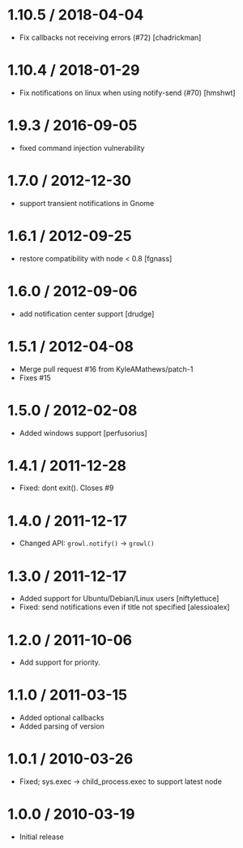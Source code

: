 1.10.5 / 2018-04-04
==================

* Fix callbacks not receiving errors (#72) [chadrickman]

1.10.4 / 2018-01-29
==================

* Fix notifications on linux when using notify-send (#70) [hmshwt]

1.9.3 / 2016-09-05
==================

  * fixed command injection vulnerability

1.7.0 / 2012-12-30
==================

  * support transient notifications in Gnome

1.6.1 / 2012-09-25
==================

  * restore compatibility with node < 0.8 [fgnass]

1.6.0 / 2012-09-06
==================

  * add notification center support [drudge]

1.5.1 / 2012-04-08
==================

  * Merge pull request #16 from KyleAMathews/patch-1
  * Fixes #15

1.5.0 / 2012-02-08
==================

  * Added windows support [perfusorius]

1.4.1 / 2011-12-28
==================

  * Fixed: dont exit(). Closes #9

1.4.0 / 2011-12-17
==================

  * Changed API: `growl.notify()` -> `growl()`

1.3.0 / 2011-12-17
==================

  * Added support for Ubuntu/Debian/Linux users [niftylettuce]
  * Fixed: send notifications even if title not specified [alessioalex]

1.2.0 / 2011-10-06
==================

  * Add support for priority.

1.1.0 / 2011-03-15
==================

  * Added optional callbacks
  * Added parsing of version

1.0.1 / 2010-03-26
==================

  * Fixed; sys.exec -> child_process.exec to support latest node

1.0.0 / 2010-03-19
==================

  * Initial release
